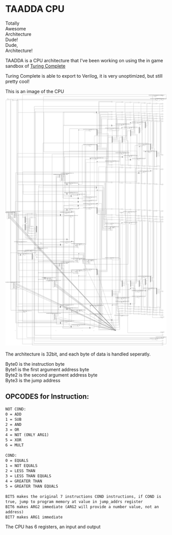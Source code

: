 # TAADDA CPU 

Totally  
Awesome  
Architecture  
Dude!  
Dude,  
Architecture!  


TAADDA is a CPU architecture that I've been working on using the in game sandbox of [Turing Complete](https://turingcomplete.game)  

Turing Complete is able to export to Verilog, it is very unoptimized, but still pretty cool!  

This is an image of the CPU
![An image of the CPU](./taadda.svg)

The architecture is 32bit, and each byte of data is handled seperatly.  

Byte0 is the instruction byte  
Byte1 is the first argument address byte  
Byte2 is the second argument address byte  
Byte3 is the jump address  

## OPCODES for Instruction:
```
NOT COND:
0 = ADD
1 = SUB
2 = AND
3 = OR
4 = NOT (ONLY ARG1)
5 = XOR
6 = MULT

COND:
0 = EQUALS
1 = NOT EQUALS
2 = LESS THAN
3 = LESS THAN EQUALS
4 = GREATER THAN
5 = GREATER THAN EQUALS

BIT5 makes the original 7 instructions COND instructions, if COND is true, jump to program memory at value in jump_addrs register
BIT6 makes ARG2 immediate (ARG2 will provide a number value, not an address)
BIT7 makes ARG1 immediate

```

The CPU has 6 registers, an input and output
